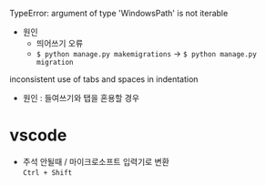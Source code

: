 TypeError: argument of type 'WindowsPath' is not iterable  
- 원인  
  - 띄어쓰기 오류  
  - `$ python manage.py makemigrations` -> `$ python manage.py migration`  

inconsistent use of tabs and spaces in indentation  
- 원인 : 들여쓰기와 탭을 혼용할 경우  
 
# vscode  
- 주석 안될때 / 마이크로소프트 입력기로 변환  
```Ctrl + Shift```  
